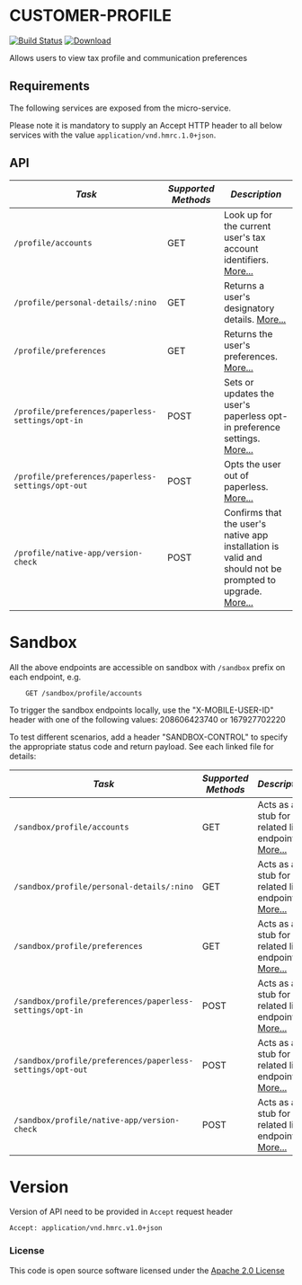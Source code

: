 # CUSTOMER-PROFILE

[![Build Status](https://travis-ci.org/hmrc/customer-profile.svg?branch=master)](https://travis-ci.org/hmrc/customer-profile) [ ![Download](https://api.bintray.com/packages/hmrc/releases/customer-profile/images/download.svg) ](https://bintray.com/hmrc/releases/customer-profile/_latestVersion)

Allows users to view tax profile and communication preferences
 

Requirements
------------

The following services are exposed from the micro-service.

Please note it is mandatory to supply an Accept HTTP header to all below services with the value ```application/vnd.hmrc.1.0+json```.


API
---

| *Task* | *Supported Methods* | *Description* |
|--------|----|----|
| ```/profile/accounts``` | GET | Look up for the current user's tax account identifiers. [More...](docs/accounts.md)  |
| ```/profile/personal-details/:nino``` | GET | Returns a user's designatory details. [More...](docs/personalDetails.md)  |
| ```/profile/preferences``` | GET | Returns the user's preferences. [More...](docs/preferences.md)|
| ```/profile/preferences/paperless-settings/opt-in``` | POST | Sets or updates the user's paperless opt-in preference settings. [More...](docs/paperlessSettingsOptIn.md)|
| ```/profile/preferences/paperless-settings/opt-out``` | POST | Opts the user out of paperless. [More...](docs/paperlessSettingsOptOut.md)|
| ```/profile/native-app/version-check``` | POST | Confirms that the user's native app installation is valid and should not be prompted to upgrade. [More...](docs/versionCheck.md)|

# Sandbox
All the above endpoints are accessible on sandbox with `/sandbox` prefix on each endpoint, e.g.
```
    GET /sandbox/profile/accounts
```

To trigger the sandbox endpoints locally, use the "X-MOBILE-USER-ID" header with one of the following values:
208606423740 or 167927702220

To test different scenarios, add a header "SANDBOX-CONTROL" to specify the appropriate status code and return payload. 
See each linked file for details:

| *Task* | *Supported Methods* | *Description* |
|--------|----|----|
| ```/sandbox/profile/accounts``` | GET | Acts as a stub for the related live endpoint. [More...](docs/sandbox/accounts.md)  |
| ```/sandbox/profile/personal-details/:nino``` | GET | Acts as a stub for the related live endpoint. [More...](docs/sandbox/personalDetails.md)  |
| ```/sandbox/profile/preferences``` | GET | Acts as a stub for the related live endpoint. [More...](docs/sandbox/preferences.md)|
| ```/sandbox/profile/preferences/paperless-settings/opt-in``` | POST | Acts as a stub for the related live endpoint. [More...](docs/sandbox/paperlessSettingsOptIn.md)|
| ```/sandbox/profile/preferences/paperless-settings/opt-out``` | POST | Acts as a stub for the related live endpoint. [More...](docs/sandbox/paperlessSettingsOptOut.md)|
| ```/sandbox/profile/native-app/version-check``` | POST | Acts as a stub for the related live endpoint. [More...](docs/sandbox/versionCheck.md)|



# Version
Version of API need to be provided in `Accept` request header
```
Accept: application/vnd.hmrc.v1.0+json
```


### License

This code is open source software licensed under the [Apache 2.0 License]("http://www.apache.org/licenses/LICENSE-2.0.html")
